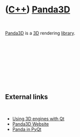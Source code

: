



 

 

 

 

 

([C++](Cpp.md)) [Panda3D](CppPanda3d.md)
==========================================

 

[Panda3D](CppPanda3d.md) is a [3D](Cpp3d.md) rendering
[library](CppLibrary.md).

 

 

 

 

 

External links
--------------

 

-   [Using 3D engines with
    Qt](http://qt-project.org/wiki/Using_3D_engines_with_Qt)
-   [Panda3D Website](http://www.panda3d.org/)
-   [Panda in PyQt](http://www.panda3d.org/forums/viewtopic.php?t=4323)

 

 

 

 

 





 



